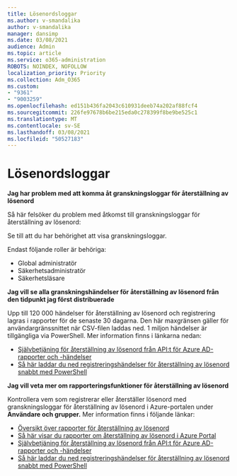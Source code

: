```yaml
---
title: Lösenordsloggar
ms.author: v-smandalika
author: v-smandalika
manager: dansimp
ms.date: 03/08/2021
audience: Admin
ms.topic: article
ms.service: o365-administration
ROBOTS: NOINDEX, NOFOLLOW
localization_priority: Priority
ms.collection: Adm_O365
ms.custom:
- "9361"
- "9003259"
ms.openlocfilehash: ed151b436fa2043c610931deeb74a202af88fcf4
ms.sourcegitcommit: 226fe97678b6be215eda0c278399f8be9be525c1
ms.translationtype: MT
ms.contentlocale: sv-SE
ms.lasthandoff: 03/08/2021
ms.locfileid: "50527183"
---
```

# <a name="password-logs"></a>Lösenordsloggar

**Jag har problem med att komma åt granskningsloggar för återställning av lösenord**

Så här felsöker du problem med åtkomst till granskningsloggar för återställning av lösenord:

Se till att du har behörighet att visa granskningsloggar. 

Endast följande roller är behöriga:
 - Global administratör
 - Säkerhetsadministratör
 - Säkerhetsläsare

**Jag vill se alla granskningshändelser för återställning av lösenord från den tidpunkt jag först distribuerade**

Upp till 120 000 händelser för återställning av lösenord och registrering lagras i rapporter för de senaste 30 dagarna. Den här maxgränsen gäller för användargränssnittet när CSV-filen laddas ned. 1 miljon händelser är tillgängliga via PowerShell.
Mer information finns i länkarna nedan:

- [Självbetjäning för återställning av lösenord från API:t för Azure AD-rapporter och -händelser](https://docs.microsoft.com/azure/active-directory/authentication/howto-sspr-reporting)
- [Så här laddar du ned registreringshändelser för återställning av lösenord snabbt med PowerShell](https://docs.microsoft.com/azure/active-directory/authentication/howto-sspr-reporting)

**Jag vill veta mer om rapporteringsfunktioner för återställning av lösenord**

Kontrollera vem som registrerar eller återställer lösenord med granskningsloggar för återställning av lösenord i Azure-portalen under **Användare och grupper.**
Mer information finns i följande länkar:

- [Översikt över rapporter för återställning av lösenord](https://docs.microsoft.com/azure/active-directory/authentication/howto-sspr-reporting)
- [Så här visar du rapporter om återställning av lösenord i Azure Portal](https://docs.microsoft.com/azure/active-directory/authentication/howto-sspr-reporting)
- [Självbetjäning för återställning av lösenord från API:t för Azure AD-rapporter och -händelser](https://docs.microsoft.com/azure/active-directory/authentication/howto-sspr-reporting)
- [Så här laddar du ned registreringshändelser för återställning av lösenord snabbt med PowerShell](https://docs.microsoft.com/azure/active-directory/authentication/howto-sspr-reporting)


